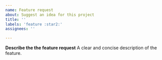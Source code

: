 ```yaml
---
name: Feature request
about: Suggest an idea for this project
title: ''
labels: 'feature :star2:'
assignees: ''

---
```


**Describe the the feature request**
A clear and concise description of the feature.

